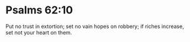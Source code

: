 # Psalms 62:10

Put no trust in extortion; set no vain hopes on robbery; if riches increase, set not your heart on them.
